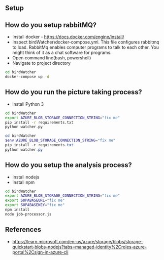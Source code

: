 ## Setup

## How do you setup rabbitMQ?
- Install docker - https://docs.docker.com/engine/install/
- Inspect birdWatcher\docker-compose.yml. This file configures rabbitmq to load. RabbitMq enables computer programs to talk to each other.  You might think of it as a chat software for programs.  
- Open command line(bash, powershell)
- Navigate to project directory

``` bash
cd birdWatcher
docker-compose up -d
```

## How do you run the picture taking process?
- install Python 3
``` bash
cd birdWatcher
export AZURE_BLOB_STORAGE_CONNECTION_STRING="fix me"
pip install -r requirements.txt
python watcher.py
```

``` powershell
cd birdWatcher
$env:AZURE_BLOB_STORAGE_CONNECTION_STRING="fix me"
pip install -r requirements.txt
python watcher.py
```

## How do you setup the analysis process?
- Install nodejs
- Install npm
``` bash
cd birdWatcher
export AZURE_BLOB_STORAGE_CONNECTION_STRING="fix me"
export SUPABASEURL="fix me"
export SUPABASEKEY="fix me"
npm install
node job-processor.js
```
## References
- https://learn.microsoft.com/en-us/azure/storage/blobs/storage-quickstart-blobs-nodejs?tabs=managed-identity%2Croles-azure-portal%2Csign-in-azure-cli



